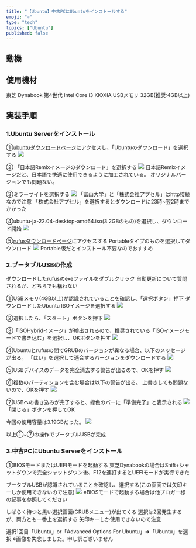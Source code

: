 ```yaml
---
title: "【Ubuntu】中古PCにUbuntuをインストールする"
emoji: "⚛️"
type: "tech"
topics: ["Ubuntu"]
published: false
---
```


## 動機


## 使用機材
東芝 Dynabook 第4世代 Intel Core i3
KIOXIA USBメモリ 32GB(推奨:4GB以上)

## 実装手順

### 1.Ubuntu Serverをインストール
①[ubuntuダウンロードページ](https://www.ubuntulinux.jp/home)にアクセスし、「Ubuntuのダウンロード」を選択する
![](https://storage.googleapis.com/zenn-user-upload/375412e18ad7-20240824.png)

② 「日本語Remixイメージのダウンロード」を選択する
![](https://storage.googleapis.com/zenn-user-upload/71dc7e99cc6c-20240824.png)
日本語Remixイメージだと、日本語で快適に使用できるように加工されている。
オリジナルバージョンでも問題ない。

③ミラーサイトを選択する
![](https://storage.googleapis.com/zenn-user-upload/5be525bfb8f2-20240824.png)
「富山大学」と「株式会社アプセル」はhttp接続なので注意
「株式会社アプセル」を選択するとダウンロードに23時~翌2時までかかった

④ubuntu-ja-22.04-desktop-amd64.iso(3.2GBのもの)を選択し、ダウンロード開始
![](https://storage.googleapis.com/zenn-user-upload/fd058b54af17-20240824.png)

⑤[rufusダウンロードページ](https://rufus.ie/ja/)にアクセスする
Portableタイプのものを選択してダウンロード
![](https://storage.googleapis.com/zenn-user-upload/fb1b127ebd9b-20240824.png)
Portable版だとインストール不要なのでおすすめ

### 2.ブータブルUSBの作成
ダウンロードしたrufusのexeファイルをダブルクリック
自動更新について質問されるが、どちらでも構わない

①USBメモリ(4GB以上)が認識されていることを確認し、「選択ボタン」押下
 ダウンロードしたUbuntu ISOイメージを選択する
![](https://storage.googleapis.com/zenn-user-upload/1e5508e8d081-20240824.png)

②選択したら、「スタート」ボタンを押下
![](https://storage.googleapis.com/zenn-user-upload/3151e12ff014-20240824.png)

③「ISOHybridイメージ」が検出されるので、推奨されている「ISOイメージモードで書き込む」を選択し、OKボタンを押す
![](https://storage.googleapis.com/zenn-user-upload/b3da422a0824-20240824.png)

④Ubuntuとrufusの間でGRUBのバージョンが異なる場合、以下のメッセージが出る。
 「はい」を選択して適合するバージョンをダウンロードする
![](https://storage.googleapis.com/zenn-user-upload/bfe420a8728b-20240824.png)

⑤USBデバイスのデータを完全消去する警告が出るので、OKを押す
![](https://storage.googleapis.com/zenn-user-upload/14abb0310fa7-20240824.png)

⑥複数のパーティションを含む場合は以下の警告が出る。
 上書きしても問題ないので、OKを押す
![](https://storage.googleapis.com/zenn-user-upload/cc698b64818f-20240824.png)

⑦USBへの書き込みが完了すると、緑色のバーに「準備完了」と表示される
![](https://storage.googleapis.com/zenn-user-upload/e88f70eaeadb-20240824.png)
「閉じる」ボタンを押してOK

今回の使用容量は3.19GBだった。
![](https://storage.googleapis.com/zenn-user-upload/287b7525f717-20240824.png)

以上①~⑦の操作でブータブルUSBが完成

### 3.中古PCにUbuntu Serverをインストール

①BIOSモードまたはUEFIモードを起動する
東芝Dynabookの場合はShift+シャットダウンで完全シャットダウン後、F12を連打するとUEFIモードが実行できた

ブータブルUSBが認識されていることを確認し、選択する(この画面では矢印キーしか使用できないので注意)
![](https://storage.googleapis.com/zenn-user-upload/b8f4cd03f72b-20240824.jpg)
※BIOSモードで起動する場合は他ブロガー様の記事を参照してください

しばらく待つと黒い選択画面(GRUBメニュー)が出てくる
選択は2回発生するが、両方とも一番上を選択する
矢印キーしか使用できないので注意

選択1回目「Ubuntu」or「Advanced Options For Ubuntu」⇒「Ubuntu」を選択
※画像を失念しました。申し訳ございません


